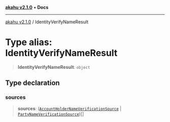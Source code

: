 [**akahu v2.1.0**](../README.md) • **Docs**

***

[akahu v2.1.0](../README.md) / IdentityVerifyNameResult

# Type alias: IdentityVerifyNameResult

> **IdentityVerifyNameResult**: `object`

## Type declaration

### sources

> **sources**: ([`AccountHolderNameVerificationSource`](AccountHolderNameVerificationSource.md) \| [`PartyNameVerificationSource`](PartyNameVerificationSource.md))[]
